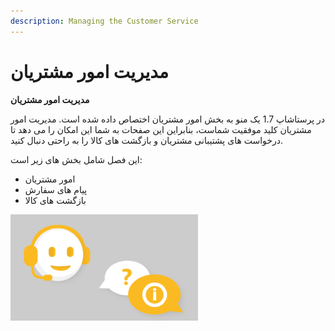 ```yaml
---
description: Managing the Customer Service
---
```


# مدیریت امور مشتریان

**مدیریت امور مشتریان**

در پرستاشاپ 1.7 یک منو به بخش امور مشتریان اختصاص داده شده است. مدیریت امور مشتریان کلید موفقیت شماست، بنابراین این صفحات به شما این امکان را می دهد تا درخواست های پشتیبانی مشتریان و بازگشت های کالا را به راحتی دنبال کنید.

این فصل شامل بخش های زیر است:

* امور مشتریان
* پیام های سفارش
* بازگشت های کالا

![](<../../../.gitbook/assets/0 (3).png>)
